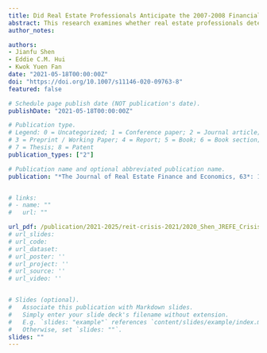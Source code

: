 ```yaml
---
title: Did Real Estate Professionals Anticipate the 2007-2008 Financial Crisis? Evidence from Insider Trading in the REITs
abstract: This research examines whether real estate professionals detected the property bubble and foresaw the consequent financial crisis of 2007-2008. By analysing the insider trading activities within REITs from 1996 to 2010, we find that REIT insiders reduced their holdings significantly during the real estate boom period as early as 2004, before the financial crisis. Difference-in-difference analysis reveals that REIT insiders cashed out their positions more aggressively than insiders in real estate and construction firms. The findings support the informed trader hypothesis that managers and employees in REITs anticipated the burst of the real estate bubble and the imminent financial crisis, and shifted their wealth away from the real estate market to avoid potential losses. We find no evidence to support the biased belief hypothesis (Cheng et al., 2014) that REIT insiders were over-optimistic during the real estate boom period or that their inside trading behaviour was affected by local market performance.
author_notes:

authors:
- Jianfu Shen
- Eddie C.M. Hui
- Kwok Yuen Fan
date: "2021-05-18T00:00:00Z"
doi: "https://doi.org/10.1007/s11146-020-09763-8"
featured: false

# Schedule page publish date (NOT publication's date).
publishDate: "2021-05-18T00:00:00Z"

# Publication type.
# Legend: 0 = Uncategorized; 1 = Conference paper; 2 = Journal article;
# 3 = Preprint / Working Paper; 4 = Report; 5 = Book; 6 = Book section;
# 7 = Thesis; 8 = Patent
publication_types: ["2"]

# Publication name and optional abbreviated publication name.
publication: "*The Journal of Real Estate Finance and Economics, 63*: 122-142"


# links:
# - name: ""
#   url: ""

url_pdf: /publication/2021-2025/reit-crisis-2021/2020_Shen_JREFE_Crisis.pdf
# url_slides: 
# url_code: 
# url_dataset: 
# url_poster: ''
# url_project: ''
# url_source: ''
# url_video: ''


# Slides (optional).
#   Associate this publication with Markdown slides.
#   Simply enter your slide deck's filename without extension.
#   E.g. `slides: "example"` references `content/slides/example/index.md`.
#   Otherwise, set `slides: ""`.
slides: ""
---
```

